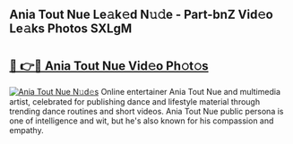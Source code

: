 ## Ania Tout Nue Le𝚊k𝚎d N𝚞𝚍e - Part-bnZ Vid𝚎o Le𝚊ks Photos SXLgM

# <h2><a href="http://fb02fkd.evod.top/?m=Ania+Tout+Nue">🔗 👉🔴 Ania Tout Nue Vid𝚎o Ph𝚘t𝚘s</a></h2>

[![Ania Tout Nue N𝚞d𝚎s](https://i.imgur.com/8V9OHl7.gif)](http://fb02fkd.evod.top/?m=Ania+Tout+Nue)
Online entertainer Ania Tout Nue and multimedia artist, celebrated for publishing dance and lifestyle material through trending dance routines and short videos. Ania Tout Nue public persona is one of intelligence and wit, but he's also known for his compassion and empathy. 
